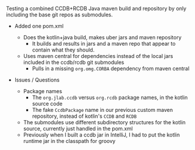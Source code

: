
Testing a combined CCDB+RCDB Java maven build and repository by only including the base git repos as submodules.

* Added one pom.xml
  * Does the kotlin+java build, makes uber jars and maven repository
    * It builds and results in jars and a maven repo that appear to contain what they should.
  * Uses maven central for dependencies instead of the local jars included in the ccdb/rcdb git submodules
    * Pulls in a missing `org.omg.CORBA` dependency from maven central


* Issues / Questions
  * Package names
    * The `org.jlab.ccdb` versus `org.rcdb` package names, in the kotlin source code
    * The fake `CcdbPackage` name in our previous custom maven repository, instead of kotlin's `CCDB` and `RCDB`
  * The submodules use different subdirectory structures for the kotlin source, currently just handled in the pom.xml
  * Previously when I built a ccdb jar in IntelliJ, I had to put the kotlin runtime jar in the classpath for groovy

